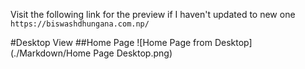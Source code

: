 Visit the following link for the preview if I haven't updated to new one
```https://biswashdhungana.com.np/```

#Desktop View
##Home Page
![Home Page from Desktop](./Markdown/Home Page Desktop.png)